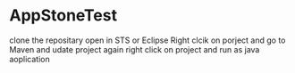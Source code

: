 # AppStoneTest
clone the repositary
open in STS or Eclipse 
Right clcik on porject and go to Maven and udate project 
again right click on project and run as java aoplication 
